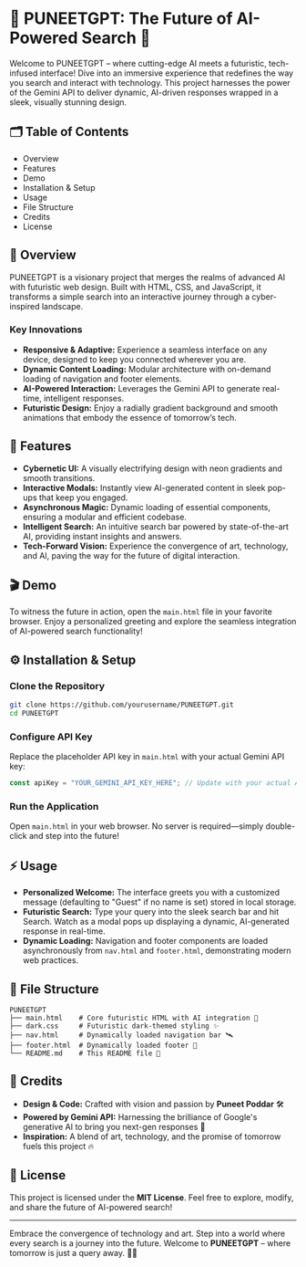 # 🚀 PUNEETGPT: The Future of AI-Powered Search 🤖

Welcome to PUNEETGPT – where cutting-edge AI meets a futuristic, tech-infused interface! Dive into an immersive experience that redefines the way you search and interact with technology. This project harnesses the power of the Gemini API to deliver dynamic, AI-driven responses wrapped in a sleek, visually stunning design.

## 🗂️ Table of Contents
- Overview
- Features
- Demo
- Installation & Setup
- Usage
- File Structure
- Credits
- License

## 🔮 Overview
PUNEETGPT is a visionary project that merges the realms of advanced AI with futuristic web design. Built with HTML, CSS, and JavaScript, it transforms a simple search into an interactive journey through a cyber-inspired landscape.

### Key Innovations
- **Responsive & Adaptive:** Experience a seamless interface on any device, designed to keep you connected wherever you are.
- **Dynamic Content Loading:** Modular architecture with on-demand loading of navigation and footer elements.
- **AI-Powered Interaction:** Leverages the Gemini API to generate real-time, intelligent responses.
- **Futuristic Design:** Enjoy a radially gradient background and smooth animations that embody the essence of tomorrow’s tech.

## 🌟 Features
- **Cybernetic UI:** A visually electrifying design with neon gradients and smooth transitions.
- **Interactive Modals:** Instantly view AI-generated content in sleek pop-ups that keep you engaged.
- **Asynchronous Magic:** Dynamic loading of essential components, ensuring a modular and efficient codebase.
- **Intelligent Search:** An intuitive search bar powered by state-of-the-art AI, providing instant insights and answers.
- **Tech-Forward Vision:** Experience the convergence of art, technology, and AI, paving the way for the future of digital interaction.

## 🎬 Demo
To witness the future in action, open the `main.html` file in your favorite browser. Enjoy a personalized greeting and explore the seamless integration of AI-powered search functionality!

## ⚙️ Installation & Setup

### Clone the Repository
```bash
git clone https://github.com/yourusername/PUNEETGPT.git
cd PUNEETGPT
```

### Configure API Key
Replace the placeholder API key in `main.html` with your actual Gemini API key:
```javascript
const apiKey = "YOUR_GEMINI_API_KEY_HERE"; // Update with your actual API key
```

### Run the Application
Open `main.html` in your web browser. No server is required—simply double-click and step into the future!

## ⚡ Usage
- **Personalized Welcome:** The interface greets you with a customized message (defaulting to "Guest" if no name is set) stored in local storage.
- **Futuristic Search:** Type your query into the sleek search bar and hit Search. Watch as a modal pops up displaying a dynamic, AI-generated response in real-time.
- **Dynamic Loading:** Navigation and footer components are loaded asynchronously from `nav.html` and `footer.html`, demonstrating modern web practices.

## 📁 File Structure
```
PUNEETGPT
├── main.html    # Core futuristic HTML with AI integration 🚀
├── dark.css     # Futuristic dark-themed styling ✨
├── nav.html     # Dynamically loaded navigation bar 🛰️
├── footer.html  # Dynamically loaded footer 🌌
└── README.md    # This README file 📝
```

## 🙌 Credits
- **Design & Code:** Crafted with vision and passion by **Puneet Poddar** 🛠️  
- **Powered by Gemini API:** Harnessing the brilliance of Google's generative AI to bring you next-gen responses 🤖  
- **Inspiration:** A blend of art, technology, and the promise of tomorrow fuels this project 🔥  

## 📜 License
This project is licensed under the **MIT License**. Feel free to explore, modify, and share the future of AI-powered search!

---

Embrace the convergence of technology and art. Step into a world where every search is a journey into the future. Welcome to **PUNEETGPT** – where tomorrow is just a query away. 🚀✨
